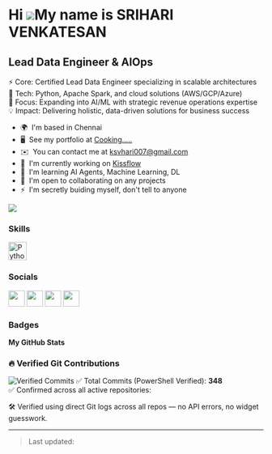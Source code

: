 # Hi ![](https://user-images.githubusercontent.com/18350557/176309783-0785949b-9127-417c-8b55-ab5a4333674e.gif)My name is SRIHARI VENKATESAN

## Lead Data Engineer & AIOps

⚡ Core: Certified Lead Data Engineer specializing in scalable architectures  
🔧 Tech: Python, Apache Spark, and cloud solutions (AWS/GCP/Azure)  
🎯 Focus: Expanding into AI/ML with strategic revenue operations expertise  
💡 Impact: Delivering holistic, data-driven solutions for business success

* 🌍  I'm based in Chennai
* 🖥️  See my portfolio at [Cooking.....](http://Cooking.....)
* ✉️  You can contact me at [ksvhari007@gmail.com](mailto:ksvhari007@gmail.com)
* 🚀  I'm currently working on [Kissflow](http://kissflow.com)
* 🧠  I'm learning AI Agents, Machine Learning, DL
* 🤝  I'm open to collaborating on any projects
* ⚡  I'm secretly buiding myself, don't tell to anyone

<a href="https://www.github.com/mayadispeler" target="_blank" rel="noreferrer">
  <img src="https://img.shields.io/github/followers/mayadispeler?logo=github&style=for-the-badge&color=f97316&labelColor=000000" />
</a>

### Skills

<p align="left">
  <!-- Icons omitted for brevity. You can paste them from original README if needed -->
  <a href="https://www.python.org/" target="_blank"><img src="https://raw.githubusercontent.com/danielcranney/readme-generator/main/public/icons/skills/python-colored.svg" width="36" height="36" alt="Python" /></a>
  <!-- Add more skills as required -->
</p>

### Socials

<p align="left">
  <a href="https://www.github.com/mayadispeler" target="_blank"><img src="https://raw.githubusercontent.com/danielcranney/readme-generator/main/public/icons/socials/github.svg" width="32" height="32" /></a>
  <a href="http://www.instagram.com/srihari_venkatesan" target="_blank"><img src="https://raw.githubusercontent.com/danielcranney/readme-generator/main/public/icons/socials/instagram.svg" width="32" height="32" /></a>
  <a href="https://www.linkedin.com/in/sriharivvenkatesan" target="_blank"><img src="https://raw.githubusercontent.com/danielcranney/readme-generator/main/public/icons/socials/linkedin.svg" width="32" height="32" /></a>
  <a href="http://www.medium.com/@ksvhari007" target="_blank"><img src="https://raw.githubusercontent.com/danielcranney/readme-generator/main/public/icons/socials/medium.svg" width="32" height="32" /></a>
</p>

### Badges

<b>My GitHub Stats</b>

### 🔥 Verified Git Contributions
![Verified Commits](https://img.shields.io/endpoint?url=https://mayadispeler.github.io/readme/commit-count.json)
✅ Total Commits (PowerShell Verified): **348**  
✅ Confirmed across all active repositories:


🛠 Verified using direct Git logs across all repos — no API errors, no widget guesswork.

---

> Last updated: <!-- optional, auto-update with script if needed -->

